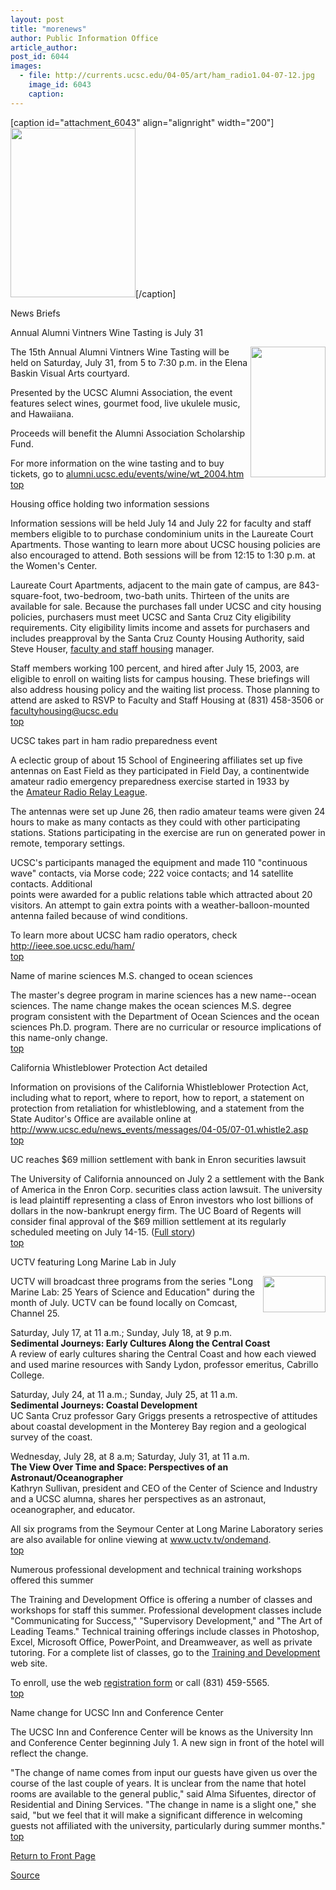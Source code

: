 ```yaml
---
layout: post
title: "morenews"
author: Public Information Office
article_author: 
post_id: 6044
images:
  - file: http://currents.ucsc.edu/04-05/art/ham_radio1.04-07-12.jpg
    image_id: 6043
    caption: 
---
```


[caption id="attachment_6043" align="alignright" width="200"]<a href="http://dev-ucsc-news.pantheonsite.io/wp-content/uploads/2004/07/ham_radio1.04-07-12.jpg"><img class="size-full wp-image-6043" src="http://dev-ucsc-news.pantheonsite.io/wp-content/uploads/2004/07/ham_radio1.04-07-12.jpg" alt="" width="200" height="271" /></a>[/caption]
<p class="pagehead">
  News Briefs
</p>
<p>
  <span class="sectionhead"><a name="vintners" id="vintners"></a>Annual Alumni Vintners Wine Tasting is July 31</span><br>
</p>
<p>
  <img align="right" height="209" src="http://currents.ucsc.edu/04-05/art/wine.04-07-12.jpg" width="120" alt="">The 15th Annual Alumni Vintners Wine Tasting will be held on Saturday, July 31, from 5 to 7:30 p.m. in the Elena Baskin Visual Arts courtyard.
</p>
<p>
  Presented by the UCSC Alumni Association, the event features select wines, gourmet food, live ukulele music, and Hawaiiana.
</p>
<p>
  Proceeds will benefit the Alumni Association Scholarship Fund.
</p>
<p>
  For more information on the wine tasting and to buy tickets, go to <a href="http://alumni.ucsc.edu/events/wine/wt_2004.htm">alumni.ucsc.edu/events/wine/wt_2004.htm</a><br>
  <a href="#vintners">top</a><br>
</p>
<p class="sectionhead">
  <a name="housing" id="housing"></a>Housing office holding two information sessions<br>
</p>
<p>
  Information sessions will be held July 14 and July 22 for faculty and staff members eligible to to purchase condominium units in the Laureate Court Apartments. Those wanting to learn more about UCSC housing policies are also encouraged to attend. Both sessions will be from 12:15 to 1:30 p.m. at the Women's Center.<br>
</p>
<p>
  Laureate Court Apartments, adjacent to the main gate of campus, are 843-square-foot, two-bedroom, two-bath units. Thirteen of the units are available for sale. Because the purchases fall under UCSC and city housing policies, purchasers must meet UCSC and Santa Cruz City eligibility requirements. City eligibility limits income and assets for purchasers and includes preapproval by the Santa Cruz County Housing Authority, said Steve Houser, <a href="http://housing.ucsc.edu/housing/forsale.html">faculty and staff housing</a> manager.
</p>
<p>
  Staff members working 100 percent, and hired after July 15, 2003, are eligible to enroll on waiting lists for campus housing. These briefings will also address housing policy and the waiting list process. Those planning to attend are asked to RSVP to Faculty and Staff Housing at (831) 458-3506 or <a href="mailto:facultyhousing@ucsc.edu">facultyhousing@ucsc.edu<br></a><a href="#vintners">top</a>
</p>
<p class="sectionhead">
  <a name="ham" id="ham"></a>UCSC takes part in ham radio preparedness event<br>
</p>
<p>
  A eclectic group of about 15 School of Engineering affiliates set up five antennas on East Field as they participated in Field Day, a continentwide amateur radio emergency preparedness exercise started in 1933 by<br>
  the <a href="http://www.arrl.org">Amateur Radio Relay League</a>.
</p>
<p>
  The antennas were set up June 26, then radio amateur teams were given 24 hours to make as many contacts as they could with other participating stations. Stations participating in the exercise are run on generated power in remote, temporary settings.
</p>
<p>
  UCSC's participants managed the equipment and made 110 "continuous wave" contacts, via Morse code; 222 voice contacts; and 14 satellite contacts. Additional<br>
  points were awarded for a public relations table which attracted about 20 visitors. An attempt to gain extra points with a weather-balloon-mounted antenna failed because of wind conditions.
</p>
<p>
  To learn more about UCSC ham radio operators, check <a href="http://ieee.soe.ucsc.edu/ham/">http://ieee.soe.ucsc.edu/ham/</a><br>
  <a href="#vintners">top</a><br>
</p>
<p class="sectionhead">
  <a name="name" id="name"></a>Name of marine sciences M.S. changed to ocean sciences<br>
</p>
<p>
  The master's degree program in marine sciences has a new name--ocean sciences. The name change makes the ocean sciences M.S. degree program consistent with the Department of Ocean Sciences and the ocean sciences Ph.D. program. There are no curricular or resource implications of this name-only change.<br>
  <a href="#vintners">top</a>
</p>
<p class="sectionhead">
  <a name="whistle" id="whistle"></a>California Whistleblower Protection Act detailed<br>
</p>
<p>
  Information on provisions of the California Whistleblower Protection Act, including what to report, where to report, how to report, a statement on protection from retaliation for whistleblowing, and a statement from the State Auditor's Office are available online at <a href="http://www.ucsc.edu/news_events/messages/04-05/07-01.whistle2.asp">http://www.ucsc.edu/news_events/messages/04-05/07-01.whistle2.asp</a><br>
  <a href="#vintners">top</a>
</p>
<p class="sectionhead">
  <a name="enron" id="enron"></a>UC reaches $69 million settlement with bank in Enron securities lawsuit<br>
</p>
<p>
  The University of California announced on July 2 a settlement with the Bank of America in the Enron Corp. securities class action lawsuit. The university is lead plaintiff representing a class of Enron investors who lost billions of dollars in the now-bankrupt energy firm. The UC Board of Regents will consider final approval of the $69 million settlement at its regularly scheduled meeting on July 14-15. (<a href="http://www.ucop.edu/news/archives/2004/jul02.htm">Full story</a>)<br>
  <a href="#vintners">top</a>
</p>
<p>
  <span class="sectionhead"><a name="uctv" id="uctv"></a>UCTV featuring Long Marine Lab in July</span>
</p>
<p>
  <a href="http://www.uctv.tv/"><img align="right" border="0" height="58" src="../art/uctv_logo.100.jpg" width="100" alt=""></a>UCTV will broadcast three programs from the series "Long Marine Lab: 25 Years of Science and Education" during the month of July. UCTV can be found locally on Comcast, Channel 25.<br>
</p>
<p>
  Saturday, July 17, at 11 a.m.; Sunday, July 18, at 9 p.m.<br>
  <b>Sedimental Journeys: Early Cultures Along the Central Coast</b><br>
  A review of early cultures sharing the Central Coast and how each viewed and used marine resources with Sandy Lydon, professor emeritus, Cabrillo College.<br>
</p>
<p>
  Saturday, July 24, at 11 a.m.; Sunday, July 25, at 11 a.m.<br>
  <b>Sedimental Journeys: Coastal Development</b><br>
  UC Santa Cruz professor Gary Griggs presents a retrospective of attitudes about coastal development in the Monterey Bay region and a geological survey of the coast.<br>
</p>
<p>
  Wednesday, July 28, at 8 a.m; Saturday, July 31, at 11 a.m.<br>
  <b>The View Over Time and Space: Perspectives of an Astronaut/Oceanographer</b><br>
  Kathryn Sullivan, president and CEO of the Center of Science and Industry and a UCSC alumna, shares her perspectives as an astronaut, oceanographer, and educator.<br>
</p>
<p>
  All six programs from the Seymour Center at Long Marine Laboratory series are also available for online viewing at <a href="http://www.uctv.tv/ondemand">www.uctv.tv/ondemand</a>.<br>
  <a href="#vintners">top</a>
</p>
<p class="sectionhead">
  <a name="workshops" id="workshops"></a>Numerous professional development and technical training workshops offered this summer
</p>
<p>
  The Training and Development Office is offering a number of classes and workshops for staff this summer. Professional development classes include "Communicating for Success," "Supervisory Development," and "The Art of Leading Teams." Technical training offerings include classes in Photoshop, Excel, Microsoft Office, PowerPoint, and Dreamweaver, as well as private tutoring. For a complete list of classes, go to the <a href="http://www2.ucsc.edu/train-dev">Training and Development</a> web site.
</p>
<p>
  To enroll, use the web <a href="http://www2.ucsc.edu/train-dev/td/professional_dev/Signup_form.html">registration form</a> or call (831) 459-5565.<br>
  <a href="#vintners">top</a>
</p>
<p class="sectionhead">
  <a name="name" id="name"></a>Name change for UCSC Inn and Conference Center
</p>
<p>
  The UCSC Inn and Conference Center will be knows as the University Inn and Conference Center beginning July 1. A new sign in front of the hotel will reflect the change.<br>
</p>
<p>
  "The change of name comes from input our guests have given us over the course of the last couple of years. It is unclear from the name that hotel rooms are available to the general public," said Alma Sifuentes, director of Residential and Dining Services. "The change in name is a slight one," she said, "but we feel that it will make a significant difference in welcoming guests not affiliated with the university, particularly during summer months."<br>
  <a href="#vintners">top</a><br>
</p>
<p>
  <a href="http://currents.ucsc.edu/">Return to Front Page</a>
</p>
<p><a href="http://www1.ucsc.edu/currents/04-05/07-12/morenews.html" title="Permalink to morenews">Source</a></p>
